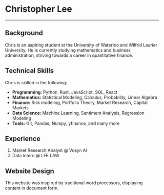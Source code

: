# Christopher Lee

---

## Background

Chris is an aspiring student at the University of Waterloo and Wilfrid Laurier University. He is currently studying mathematics and business administration, striving towards a career in quantitative finance. 

## Technical Skills

Chris is skilled in the following:
- **Programming:** Python, Rust, JavaScript, SQL, React
- **Mathematics:** Statistical Modeling, Calculus, Probability, Linear Algebra
- **Finance:** Risk modeling, Portfolio Theory, Market Research, Capital Markets
- **Data Science:** Machine Learning, Sentiment Analysis, Regression Modeling
- **Tools:** Git, Pandas, Numpy, yfinance, and many more

## Experience

1. Market Research Analyst @ Vosyn AI
2. Data Intern @ LEE LAW

## Website Design

This website was inspired by traditional word processors, displaying content in document form. 
